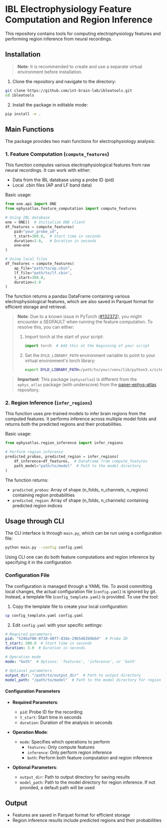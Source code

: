 # IBL Electrophysiology Feature Computation and Region Inference

This repository contains tools for computing electrophysiology features and performing region inference from neural recordings.

## Installation

> **Note**: It is recommended to create and use a separate virtual environment before installation.

1. Clone the repository and navigate to the directory:
```bash
git clone https://github.com/int-brain-lab/ibleatools.git
cd ibleatools
```

2. Install the package in editable mode:
```bash
pip install -e .
```

## Main Functions

The package provides two main functions for electrophysiology analysis:

### 1. Feature Computation (`compute_features`)

This function computes various electrophysiological features from raw neural recordings. It can work with either:
- Data from the IBL database using a probe ID (pid)
- Local .cbin files (AP and LF band data)

Basic usage:
```python
from one.api import ONE
from ephysatlas.feature_computation import compute_features

# Using IBL database
one = ONE()  # Initialize ONE client
df_features = compute_features(
    pid="your_probe_id",
    t_start=300.0,  # Start time in seconds
    duration=3.0,   # Duration in seconds
    one=one
)

# Using local files
df_features = compute_features(
    ap_file="path/to/ap.cbin",
    lf_file="path/to/lf.cbin",
    t_start=300.0,
    duration=3.0
)
```

The function returns a pandas DataFrame containing various electrophysiological features, which are also saved in Parquet format for efficient storage and retrieval.

> **Note**: Due to a known issue in PyTorch ([#132372](https://github.com/pytorch/pytorch/issues/132372)), you might encounter a SEGFAULT when running the feature computation. To resolve this, you can either:
> 1. Import torch at the start of your script:
>    ```python
>    import torch  # Add this at the beginning of your script
>    ```
> 2. Set the `DYLD_LIBRARY_PATH` environment variable to point to your virtual environment's torch library:
>    ```bash
>    export DYLD_LIBRARY_PATH=/path/to/your/venv/lib/python3.x/site-packages/torch/lib
>    ```

> **Important**: This package (`ephysatlas`) is different from the `ephys_atlas` package (with underscore) from the [paper-ephys-atlas](https://github.com/int-brain-lab/paper-ephys-atlas) repository.

### 2. Region Inference (`infer_regions`)

This function uses pre-trained models to infer brain regions from the computed features. It performs inference across multiple model folds and returns both the predicted regions and their probabilities.

Basic usage:
```python
from ephysatlas.region_inference import infer_regions

# Perform region inference
predicted_probas, predicted_region = infer_regions(
    df_inference=df_features,  # DataFrame from compute_features
    path_model="path/to/model"  # Path to the model directory
)
```

The function returns:
- `predicted_probas`: Array of shape (n_folds, n_channels, n_regions) containing region probabilities
- `predicted_region`: Array of shape (n_folds, n_channels) containing predicted region indices

## Usage through CLI

The CLI interface is through `main.py`, which can be run using a configuration file:

```bash
python main.py --config config.yaml
```

Using CLI one can do both feature computations and region inference by specifying it in the configuration

### Configuration File

The configuration is managed through a YAML file. To avoid committing local changes, the actual configuration file (`config.yaml`) is ignored by git. Instead, a template file (`config_template.yaml`) is provided. To use the tool:

1. Copy the template file to create your local configuration:
```bash
cp config_template.yaml config.yaml
```

2. Edit `config.yaml` with your specific settings:
```yaml
# Required parameters
pid: "5246af08-0730-40f7-83de-29b5d62b9b6d"  # Probe ID
t_start: 300.0  # Start time in seconds
duration: 3.0  # Duration in seconds

# Operation mode
mode: "both"  # Options: 'features', 'inference', or 'both'

# Optional parameters
output_dir: "/path/to/output_dir"  # Path to output directory
model_path: "/path/to/model"  # Path to the model directory for region inference
```

#### Configuration Parameters

- **Required Parameters**:
  - `pid`: Probe ID for the recording
  - `t_start`: Start time in seconds
  - `duration`: Duration of the analysis in seconds

- **Operation Mode**:
  - `mode`: Specifies which operations to perform
    - `features`: Only compute features
    - `inference`: Only perform region inference
    - `both`: Perform both feature computation and region inference

- **Optional Parameters**:
  - `output_dir`: Path to output directory for saving results
  - `model_path`: Path to the model directory for region inference. If not provided, a default path will be used

## Output

- Features are saved in Parquet format for efficient storage
- Region inference results include predicted regions and their probabilities